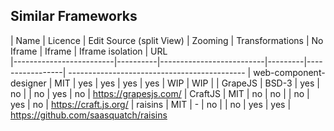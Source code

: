 ## Similar Frameworks

| Name                    | Licence  | Edit Source (split View) | Zooming | Transformations | No Iframe | Iframe | Iframe isolation | URL  
|-------------------------|----------|--------------------------|---------|-----------------| --------------------------------------------
| web-component-designer  | MIT      | yes                      | yes     | yes             | yes       | WIP    | WIP              |
| GrapeJS                 | BSD-3    | yes                      | no      |                 | no        | yes    | no               | https://grapesjs.com/
| CraftJS                 | MIT      | no                       | no      |                 | no        | yes    | no               | https://craft.js.org/
| raisins                 | MIT      | -                        | no      |                 | no        | yes    | yes              | https://github.com/saasquatch/raisins